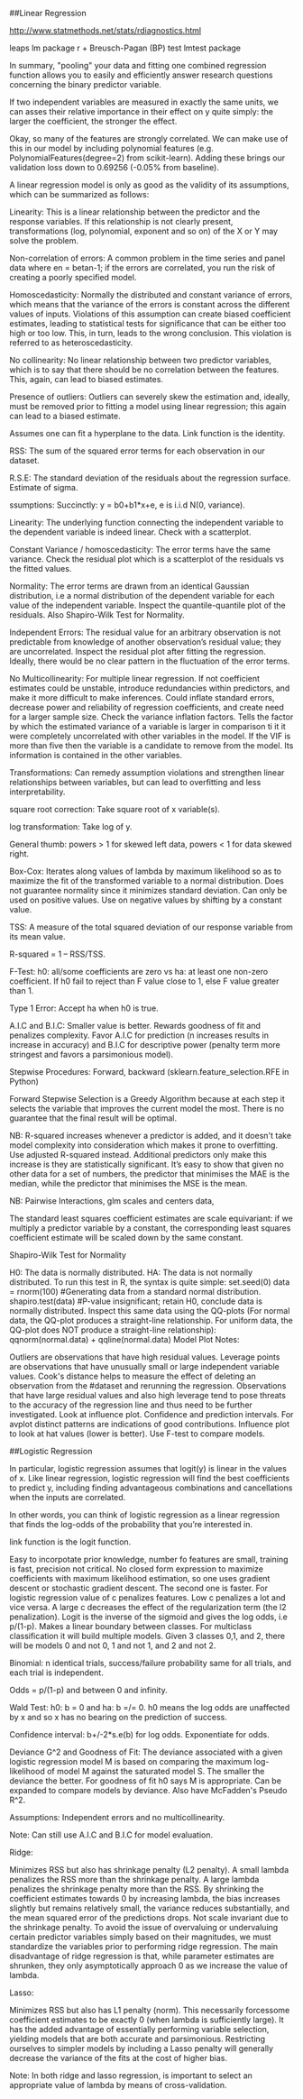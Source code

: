 ##Linear Regression

http://www.statmethods.net/stats/rdiagnostics.html

leaps lm package r +  Breusch-Pagan (BP) test lmtest package

In summary, "pooling" your data and fitting one combined regression function allows you to easily and efficiently answer research questions concerning the binary predictor variable.

If two independent variables are measured in exactly the same units, we can asses their relative importance in their effect on y quite simply: the larger the coefficient, the stronger the effect.

Okay, so many of the features are strongly correlated. We can make use of this in our model by including polynomial features (e.g. PolynomialFeatures(degree=2) from scikit-learn). Adding these brings our validation loss down to 0.69256 (-0.05% from baseline).

A linear regression model is only as good as the validity of its assumptions, which can be summarized as follows:

Linearity: This is a linear relationship between the predictor and the response variables. If this relationship is not clearly present, transformations (log, polynomial, exponent and so on) of the X or Y may solve the problem.

Non-correlation of errors: A common problem in the time series and panel data where en = betan-1; if the errors are correlated, you run the risk of creating a poorly specified model.

Homoscedasticity: Normally the distributed and constant variance of errors, which means that the variance of the errors is constant across the different values of inputs. Violations of this assumption can create biased coefficient estimates, leading to statistical tests for significance that can be either too high or too low. This, in turn, leads to the wrong conclusion. This violation is referred to as heteroscedasticity.

No collinearity: No linear relationship between two predictor variables, which is to say that there should be no correlation between the features. This, again, can lead to biased estimates.

Presence of outliers: Outliers can severely skew the estimation and, ideally, must be removed prior to fitting a model using linear regression; this again can lead to a biased estimate.

Assumes one can fit a hyperplane to the data. Link function is the identity.

RSS: The sum of the squared error terms for each observation in our dataset.

R.S.E: The standard deviation of the residuals about the regression surface. Estimate of sigma.

ssumptions: Succinctly: y = b0+b1*x+e, e is i.i.d N(0, variance).

Linearity:  The underlying function connecting the independent variable to the dependent variable is indeed linear. Check with a scatterplot.

Constant Variance / homoscedasticity: The error terms have the same variance. Check the residual plot which is a scatterplot of the residuals vs the fitted values.

Normality: The error terms are drawn from an identical Gaussian distribution, i.e a normal distribution of the dependent variable for each value of the independent variable. Inspect the quantile-quantile plot of the residuals. Also Shapiro-Wilk Test for Normality.

Independent Errors: The residual value for an arbitrary observation is not predictable from knowledge of another observation’s residual value; they are uncorrelated.  Inspect the residual plot after fitting the regression. Ideally, there would be no clear pattern in the fluctuation of the error terms.

No Multicollinearity: For multiple linear regression. If not coefficient estimates could be unstable, introduce redundancies within predictors, and make it more difficult to make inferences. Could inflate standard errors, decrease power and reliability of regression coefficients, and create need for a larger sample size. Check the variance inflation factors. Tells the factor by which the estimated variance of a variable is larger in comparison ti it it were completely uncorrelated with other variables in the model. If the VIF is more than five then the variable is a candidate to remove from the model. Its information is contained in the other variables.

Transformations: Can remedy assumption violations and strengthen linear relationships between variables, but can lead to overfitting and less interpretability.

square root correction: Take square root of x variable(s).

log transformation: Take log of y.

General thumb: powers > 1 for skewed left data, powers < 1 for data skewed right.

Box-Cox: Iterates along values of lambda by maximum likelihood so as to maximize the fit of the transformed variable to a normal distribution. Does not guarantee normality since it minimizes standard deviation. Can only be used on positive values. Use on negative values by shifting by a constant value.

TSS: A measure of the total squared deviation of our response variable from its mean value.

R-squared = 1 – RSS/TSS.

F-Test: h0: all/some coefficients are zero vs ha: at least one non-zero coefficient. If h0 fail to reject than F value close to 1, else F value greater than 1. 

Type 1 Error: Accept ha when h0 is true.

A.I.C and B.I.C: Smaller value is better. Rewards goodness of fit and penalizes complexity. Favor A.I.C for prediction (n increases results in increase in accuracy) and B.I.C for descriptive power (penalty term more stringest and favors a parsimonious model).

Stepwise Procedures: Forward, backward (sklearn.feature_selection.RFE in Python)

Forward Stepwise Selection is a Greedy Algorithm because at each step it selects the variable that improves the current model the most. There is no guarantee that the final result will be optimal.

NB: R-squared increases whenever a predictor is added, and it doesn't take model complexity into consideration which makes it prone to overfitting. Use adjusted R-squared instead. Additional predictors only make this increase is they are statistically significant. It’s easy to show that given no other data for a set of numbers, the predictor that minimises the MAE is the median, while the predictor that minimises the MSE is the mean.

NB: Pairwise Interactions, glm scales and centers data, 

The standard least squares coefficient estimates are scale equivariant: if we multiply a predictor variable by a constant, the corresponding least squares coefficient estimate will be scaled down by the same constant.

Shapiro-Wilk Test for Normality

H0: The data is normally distributed. HA: The data is not normally distributed.
To run this test in R, the syntax is quite simple:
set.seed(0)
data = rnorm(100) #Generating data from a standard normal distribution.
shapiro.test(data) #P-value insignificant; retain H0, conclude data is normally distributed.
Inspect this same data using the QQ-plots (For normal data, the QQ-plot produces a straight-line relationship. For uniform data, the QQ-plot does NOT produce a straight-line relationship): 
qqnorm(normal.data) + qqline(normal.data)
Model Plot Notes:

Outliers are observations that have high residual values. Leverage points are observations that have unusually small or large independent variable values. Cook's distance helps to measure the effect of deleting an observation from the #dataset and rerunning the regression. Observations that have large residual values and also high leverage tend to pose threats to the accuracy of the regression line and thus need to be further investigated. Look at influence plot. Confidence and prediction intervals. For avplot distinct patterns are indications of good contributions. Influence plot to look at hat values (lower is better). Use F-test to compare models. 

##Logistic Regression

In particular, logistic regression assumes that logit(y) is linear in the values of x. Like linear regression, logistic regression will find the best coefficients to predict y, including finding advantageous combinations and cancellations when the inputs are correlated.

In other words, you can think of logistic regression as a linear regression that finds the log-odds of the probability that you’re interested in.

link function is the logit function.

Easy to incorpotate prior knowledge, number fo features are small, training is fast, precision not critical. No closed form expression to maximize coefficients with maximum likelihood estimation, so one uses gradient descent or stochastic gradient descent. The second one is faster. For logistic regression value of c penalizes features. Low c penalizes a lot and vice versa. A large c decreases the effect of the regularization term (the l2 penalization). Logit is the inverse of the sigmoid and gives the log odds, i.e p/(1-p). Makes a linear boundary between classes. For multiclass classification it will build multiple models. Given 3 classes 0,1, and 2, there will be models 0 and not 0, 1 and not 1, and 2 and not 2.

Binomial: n identical trials, success/failure probability same for all trials, and each trial is independent.

Odds = p/(1-p) and between 0 and infinity.

Wald Test: h0: b = 0 and ha: b =/= 0. h0 means the log odds are unaffected by x and so x has no bearing  on the prediction of success.

Confidence interval: b+/-2*s.e(b) for log odds. Exponentiate for odds.

Deviance G^2 and Goodness of Fit: The deviance associated with a given logistic regression model M is based on comparing the maximum log-likelihood of model M against the saturated model S. The smaller the deviance the better. For goodness of fit h0 says M is appropriate. Can be expanded to compare models by deviance. Also have McFadden's Pseudo R^2. 

Assumptions: Independent errors and no multicollinearity.

Note: Can still use A.I.C and B.I.C for model evaluation.

Ridge: 

Minimizes RSS but also has shrinkage penalty (L2 penalty). A small lambda penalizes the RSS more than the shrinkage penalty. A large lambda penalizes the shrinkage penalty more than the RSS.  By shrinking the coefficient estimates towards 0 by increasing lambda, the bias increases slightly but remains relatively small, the variance reduces substantially, and the mean squared error of the predictions drops. Not scale invariant due to the shrinkage penalty. To avoid the issue of overvaluing or undervaluing certain predictor variables simply based on their magnitudes, we must standardize the variables prior to performing ridge regression. The main disadvantage of ridge regression is that, while parameter estimates are shrunken, they only asymptotically approach 0 as we increase the value of lambda. 

Lasso: 

Minimizes RSS but also has L1 penalty (norm). This necessarily forcessome coefficient estimates to be exactly 0 (when lambda is sufficiently large). It has the added advantage of essentially performing variable selection, yielding models that are both accurate and parsimonious. Restricting ourselves to simpler models by including a Lasso penalty will generally decrease the variance of the fits at the cost of higher bias.

Note: In both ridge and lasso regression, is important to select an appropriate value of lambda by means of cross-validation.
